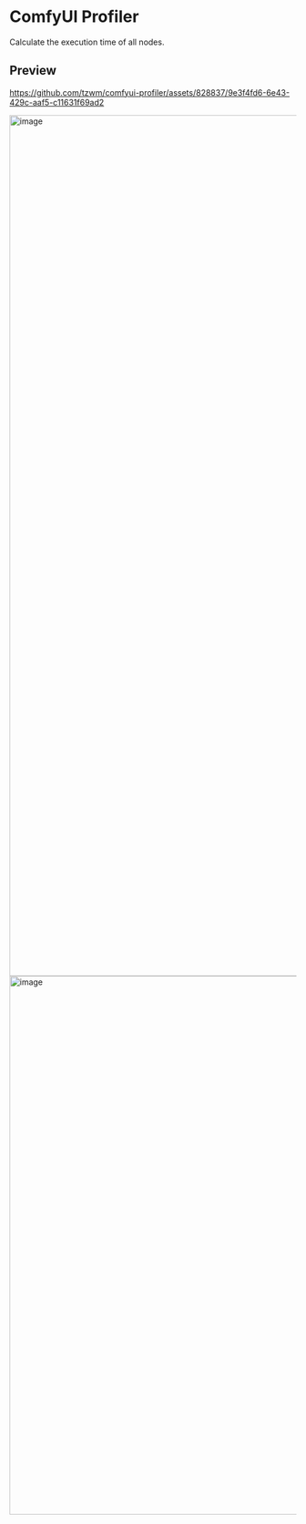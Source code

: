 # ComfyUI Profiler

Calculate the execution time of all nodes.

## Preview


https://github.com/tzwm/comfyui-profiler/assets/828837/9e3f4fd6-6e43-429c-aaf5-c11631f69ad2


<img width="1512" alt="image" src="https://github.com/tzwm/comfyui-profiler/assets/828837/cce14c35-7994-4e0e-8905-c84cdedf0ca4">
<img width="946" alt="image" src="https://github.com/tzwm/comfyui-profiler/assets/828837/e4a4bc4e-b260-437c-9be9-423f87552dd0">
